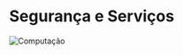 # Segurança e Serviços

![Computação](https://github.com/engenheirofelipe/cloud_fundamentos/blob/main/segurancaServicos.md/computacao.png)

